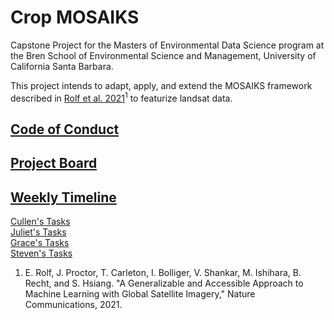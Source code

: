 # Crop MOSAIKS

Capstone Project for the Masters of Environmental Data Science program at the Bren School of Environmental Science and Management, University of California Santa Barbara. 

This project intends to adapt, apply, and extend the MOSAIKS framework described in [Rolf et al. 2021](https://www.nature.com/articles/s41467-021-24638-z)<sup>1</sup> to featurize landsat data. 

## [Code of Conduct](https://github.com/cropmosaiks/.github/blob/main/CODE_OF_CONDUCT.md)

## [Project Board](https://github.com/orgs/cropmosaiks/projects/1)

## [Weekly Timeline](https://github.com/cropmosaiks/.github/issues/1)

[Cullen's Tasks](https://github.com/orgs/cropmosaiks/projects/1/views/12)  
[Juliet's Tasks](https://github.com/orgs/cropmosaiks/projects/1/views/13)  
[Grace's Tasks](https://github.com/orgs/cropmosaiks/projects/1/views/14)  
[Steven's Tasks](https://github.com/orgs/cropmosaiks/projects/1/views/15)  


1. E. Rolf, J. Proctor, T. Carleton, I. Bolliger, V. Shankar, M. Ishihara, B. Recht, and S. Hsiang. "A Generalizable and Accessible Approach to Machine Learning with Global Satellite Imagery," Nature Communications, 2021.
